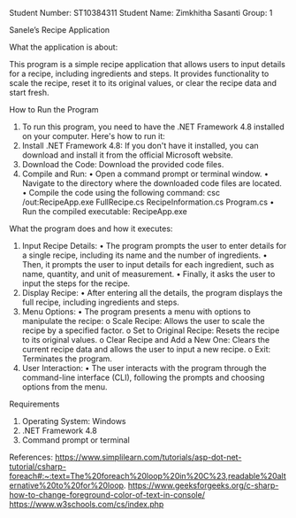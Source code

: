 Student Number: ST10384311
Student Name: Zimkhitha Sasanti
Group: 1

Sanele’s Recipe Application

What the application is about:

This program is a simple recipe application that allows users to input details for a recipe, including ingredients and steps. It provides functionality to scale the recipe, reset it to its original values, or clear the recipe data and start fresh.

How to Run the Program
1.	To run this program, you need to have the .NET Framework 4.8 installed on your computer. Here's how to run it:
2.	Install .NET Framework 4.8: If you don't have it installed, you can download and install it from the official Microsoft website.
3.	Download the Code: Download the provided code files.
4.	Compile and Run:
•	Open a command prompt or terminal window.
•	Navigate to the directory where the downloaded code files are located.
•	Compile the code using the following command: csc /out:RecipeApp.exe FullRecipe.cs RecipeInformation.cs Program.cs
•	Run the compiled executable: RecipeApp.exe

What the program does and how it executes:
1.	Input Recipe Details:
•	The program prompts the user to enter details for a single recipe, including its name and the number of ingredients.
•	Then, it prompts the user to input details for each ingredient, such as name, quantity, and unit of measurement.
•	Finally, it asks the user to input the steps for the recipe.
2.	Display Recipe:
•	After entering all the details, the program displays the full recipe, including ingredients and steps.
3.	Menu Options:
•	The program presents a menu with options to manipulate the recipe:
o	Scale Recipe: Allows the user to scale the recipe by a specified factor.
o	Set to Original Recipe: Resets the recipe to its original values.
o	Clear Recipe and Add a New One: Clears the current recipe data and allows the user to input a new recipe.
o	Exit: Terminates the program.
4.	User Interaction:
•	The user interacts with the program through the command-line interface (CLI), following the prompts and choosing options from the menu.

Requirements
1.	Operating System: Windows
2.	.NET Framework 4.8
3.	Command prompt or terminal

References: 
https://www.simplilearn.com/tutorials/asp-dot-net-tutorial/csharp-foreach#:~:text=The%20foreach%20loop%20in%20C%23,readable%20alternative%20to%20for%20loop.
https://www.geeksforgeeks.org/c-sharp-how-to-change-foreground-color-of-text-in-console/
https://www.w3schools.com/cs/index.php
